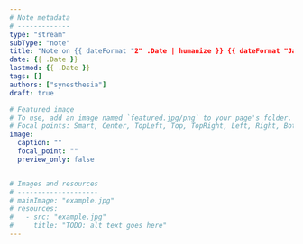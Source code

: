 ```yaml
---
# Note metadata
# -------------
type: "stream"
subType: "note"
title: "Note on {{ dateFormat "2" .Date | humanize }} {{ dateFormat "January" .Date }} {{ dateFormat "2006 @ 15:04" .Date }}"
date: {{ .Date }}
lastmod: {{ .Date }}
tags: []
authors: ["synesthesia"]
draft: true

# Featured image
# To use, add an image named `featured.jpg/png` to your page's folder.
# Focal points: Smart, Center, TopLeft, Top, TopRight, Left, Right, BottomLeft, Bottom, BottomRight.
image:
  caption: ""
  focal_point: ""
  preview_only: false


# Images and resources
# --------------------
# mainImage: "example.jpg"
# resources:
#   - src: "example.jpg"
#     title: "TODO: alt text goes here"
---
```

